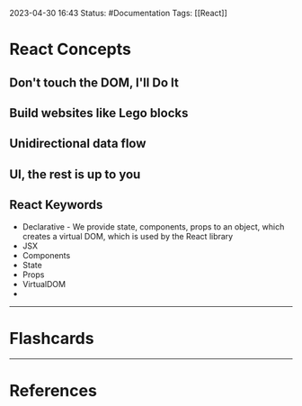 2023-04-30 16:43
Status: #Documentation 
Tags: [[React]]

# React Concepts

## Don't touch the DOM, I'll Do It
## Build websites like Lego blocks
## Unidirectional data flow
## UI, the rest is up to you

## React Keywords
* Declarative - We provide state, components, props to an object, which creates a virtual DOM, which is used by the React library
* JSX
* Components
* State
* Props
* VirtualDOM
* 






___
# Flashcards



---
# References
